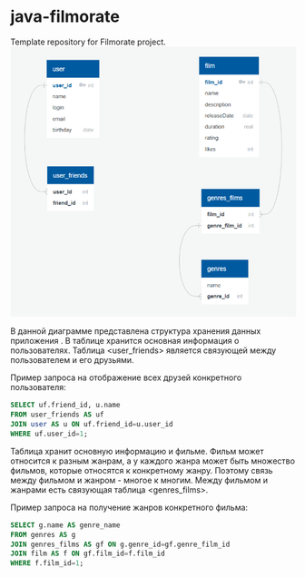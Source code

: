 # java-filmorate
Template repository for Filmorate project.
![chart](src/assets/img.png)

В данной диаграмме представлена структура хранения данных приложения <Filmorate>.
В таблице <user> хранится основная информация о пользователях.
Таблица <user_friends> является связующей между пользователем и его друзьями.

Пример запроса на отображение всех друзей конкретного пользователя:

```SQL
SELECT uf.friend_id, u.name
FROM user_friends AS uf
JOIN user AS u ON uf.friend_id=u.user_id
WHERE uf.user_id=1;
```

Таблица <film> хранит основную информацию и фильме.
Фильм может относится к разным жанрам, а у каждого жанра может быть множество фильмов, которые относятся к конкретному
жанру. Поэтому связь между фильмом и жанром - многое к многим. Между фильмом и жанрами есть связующая таблица
<genres_films>.

Пример запроса на получение жанров конкретного фильма:

```SQL
SELECT g.name AS genre_name
FROM genres AS g
JOIN genres_films AS gf ON g.genre_id=gf.genre_film_id
JOIN film AS f ON gf.film_id=f.film_id
WHERE f.film_id=1;
```